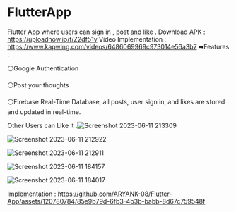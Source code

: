 # FlutterApp
Flutter App where users can sign in , post and like .
Download APK : https://uploadnow.io/f/Z2df51v
Video Implementation :  https://www.kapwing.com/videos/6486069969c973014e56a3b7
➡Features : 

⚪Google Authentication 

⚪Post your thoughts 

⚪Firebase Real-Time Database, all posts, user sign in, and likes are stored and updated in real-time.

Other Users can Like it .![Screenshot 2023-06-11 213309](https://github.com/ARYANK-08/Flutter-App/assets/120780784/375f606d-a9d8-45b4-8fdb-dc18d9171dd9)

![Screenshot 2023-06-11 212922](https://github.com/ARYANK-08/Flutter-App/assets/120780784/ff530471-e13e-4c1a-9da7-d410588140ae)

![Screenshot 2023-06-11 212911](https://github.com/ARYANK-08/Flutter-App/assets/120780784/c42a5c73-6d01-4b8b-8259-d9f89e54dc6c)

![Screenshot 2023-06-11 184157](https://github.com/ARYANK-08/Flutter-App/assets/120780784/6133c9b6-a7a9-402f-9425-6cf7945a6734)




![Screenshot 2023-06-11 184017](https://github.com/ARYANK-08/Flutter-App/assets/120780784/2ea07b5e-e515-483a-bd01-f3502e721ca9)

Implementation :
https://github.com/ARYANK-08/Flutter-App/assets/120780784/85e9b79d-6fb3-4b3b-babb-8d67c759548f

